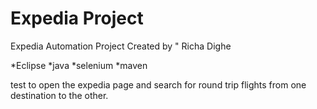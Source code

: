 # Expedia Project
Expedia Automation Project 
Created by " Richa Dighe

*Eclipse
*java
*selenium
*maven

test to open the expedia page and search for round trip flights from one destination to the other.
